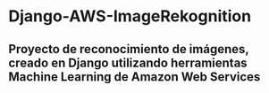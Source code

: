 # Django-AWS-ImageRekognition
## Proyecto de reconocimiento de imágenes, creado en Django utilizando herramientas Machine Learning de Amazon Web Services